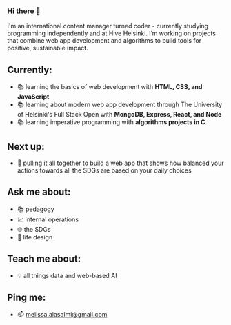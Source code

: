 ### Hi there 👋

I'm an international content manager turned coder - currently studying programming independently and at Hive Helsinki. I’m working on projects that combine web app development and algorithms to build tools for positive, sustainable impact.

## Currently: 
- 📚 learning the basics of web development with **HTML, CSS, and JavaScript**
- 📚 learning about modern web app development through The University of Helsinki's Full Stack Open with **MongoDB, Express, React, and Node**
- 📚 learning imperative programming with **algorithms projects in C**

## Next up: 
- 🔭 pulling it all together to build a web app that shows how balanced your actions towards all the SDGs  are based on your daily choices

## Ask me about: 
- 📚 pedagogy
- 📈 internal operations
- 🌐 the SDGs
- 🎨 life design

## Teach me about:
- 💡 all things data and web-based AI

## Ping me:
- 📫 melissa.alasalmi@gmail.com
